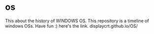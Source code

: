 # os
This about the history of WINDOWS OS.
This repository is a timeline of windows OSs. Have fun   :)
here's the link. displaycrt.github.io/OS/

